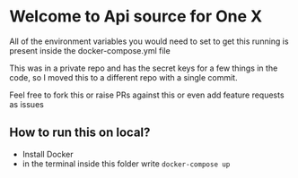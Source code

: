 # Welcome to Api source for One X

All of the environment variables you would need to set to get this running is present inside the docker-compose.yml file


This was in a private repo and has the secret keys for a few things in the code, so I moved this to a different repo with a single commit.


Feel free to fork this or raise PRs against this or even add feature requests as issues

## How to run this on local?

 - Install Docker
 - in the terminal inside this folder write `docker-compose up`